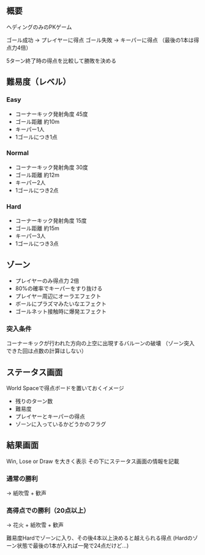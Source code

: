 ## 概要

ヘディングのみのPKゲーム

ゴール成功 -> プレイヤーに得点
ゴール失敗 -> キーパーに得点
（最後の1本は得点力4倍）

5ターン終了時の得点を比較して勝敗を決める


## 難易度（レベル）

### Easy
- コーナーキック発射角度 45度
- ゴール距離 約10m
- キーパー1人
- 1ゴールにつき1点

### Normal
- コーナーキック発射角度 30度
- ゴール距離 約12m
- キーパー2人
- 1ゴールにつき2点

### Hard
- コーナーキック発射角度 15度
- ゴール距離 約15m
- キーパー3人
- 1ゴールにつき3点


## ゾーン
- プレイヤーのみ得点力 2倍
- 80%の確率でキーパーをすり抜ける
- プレイヤー周辺にオーラエフェクト
- ボールにプラズマみたいなエフェクト
- ゴールネット接触時に爆発エフェクト

### 突入条件
コーナーキックが行われた方向の上空に出現するバルーンの破壊
（ゾーン突入できた回は点数の計算はしない）


## ステータス画面
World Spaceで得点ボードを置いておくイメージ
- 残りのターン数
- 難易度
- プレイヤーとキーパーの得点
- ゾーンに入っているかどうかのフラグ


## 結果画面

Win, Lose or Draw を大きく表示
その下にステータス画面の情報を記載

### 通常の勝利

-> 紙吹雪 + 歓声

### 高得点での勝利（20点以上）

-> 花火 + 紙吹雪 + 歓声

難易度Hardでゾーンに入り、その後4本以上決めると越えられる得点
(Hardのゾーン状態で最後の1本が入れば一発で24点だけど...)
